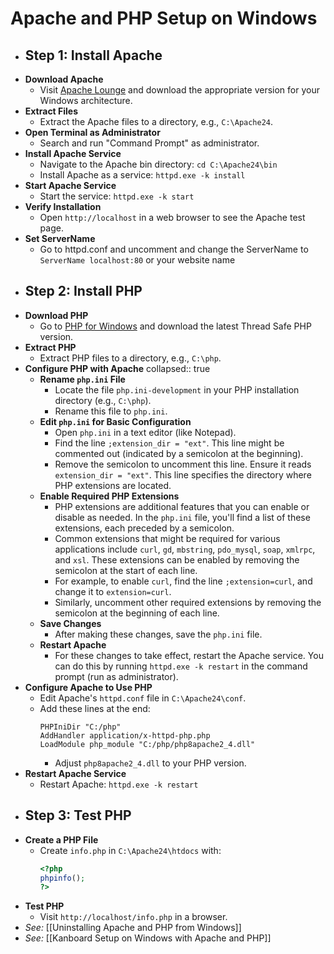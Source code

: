 # Apache and PHP Setup on Windows
- ## Step 1: Install Apache
- **Download Apache**
	- Visit [Apache Lounge](https://www.apachelounge.com/download/) and download the appropriate version for your Windows architecture.
- **Extract Files**
	- Extract the Apache files to a directory, e.g., `C:\Apache24`.
- **Open Terminal as Administrator**
	- Search and run "Command Prompt" as administrator.
- **Install Apache Service**
	- Navigate to the Apache bin directory: `cd C:\Apache24\bin`
	- Install Apache as a service: `httpd.exe -k install`
- **Start Apache Service**
	- Start the service: `httpd.exe -k start`
- **Verify Installation**
	- Open `http://localhost` in a web browser to see the Apache test page.
- **Set ServerName**
	- Go to httpd.conf and uncomment and change the ServerName to `ServerName localhost:80` or your website name
- ## Step 2: Install PHP
- **Download PHP**
	- Go to [PHP for Windows](https://windows.php.net/download) and download the latest Thread Safe PHP version.
- **Extract PHP**
	- Extract PHP files to a directory, e.g., `C:\php`.
- **Configure PHP with Apache**
  collapsed:: true
	- **Rename `php.ini` File**
		- Locate the file `php.ini-development` in your PHP installation directory (e.g., `C:\php`).
		- Rename this file to `php.ini`.
	- **Edit `php.ini` for Basic Configuration**
		- Open `php.ini` in a text editor (like Notepad).
		- Find the line `;extension_dir = "ext"`. This line might be commented out (indicated by a semicolon at the beginning).
		- Remove the semicolon to uncomment this line. Ensure it reads `extension_dir = "ext"`. This line specifies the directory where PHP extensions are located.
	- **Enable Required PHP Extensions**
		- PHP extensions are additional features that you can enable or disable as needed. In the `php.ini` file, you'll find a list of these extensions, each preceded by a semicolon.
		- Common extensions that might be required for various applications include `curl`, `gd`, `mbstring`, `pdo_mysql`, `soap`, `xmlrpc`, and `xsl`. These extensions can be enabled by removing the semicolon at the start of each line.
		- For example, to enable `curl`, find the line `;extension=curl`, and change it to `extension=curl`.
		- Similarly, uncomment other required extensions by removing the semicolon at the beginning of each line.
	- **Save Changes**
		- After making these changes, save the `php.ini` file.
	- **Restart Apache**
		- For these changes to take effect, restart the Apache service. You can do this by running `httpd.exe -k restart` in the command prompt (run as administrator).
- **Configure Apache to Use PHP**
	- Edit Apache's `httpd.conf` file in `C:\Apache24\conf`.
	- Add these lines at the end:
	  ```
	  PHPIniDir "C:/php"
	  AddHandler application/x-httpd-php.php
	  LoadModule php_module "C:/php/php8apache2_4.dll"
	  ```
		- Adjust `php8apache2_4.dll` to your PHP version.
- **Restart Apache Service**
	- Restart Apache: `httpd.exe -k restart`
- ## Step 3: Test PHP
- **Create a PHP File**
	- Create `info.php` in `C:\Apache24\htdocs` with:
	  ```php
	  <?php
	  phpinfo();
	  ?>
	  ```
- **Test PHP**
	- Visit `http://localhost/info.php` in a browser.
- *See:*  [[Uninstalling Apache and PHP from Windows]]
- *See:* [[Kanboard Setup on Windows with Apache and PHP]]